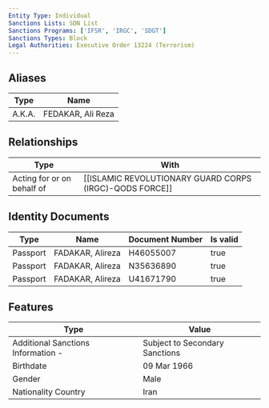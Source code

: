 ```yaml
---
Entity Type: Individual
Sanctions Lists: SDN List
Sanctions Programs: ['IFSR', 'IRGC', 'SDGT']
Sanctions Types: Block
Legal Authorities: Executive Order 13224 (Terrorism)
---
```


## Aliases
| Type  | Name      | 
|-------|-----------|
| A.K.A. | FEDAKAR, Ali Reza |

## Relationships
| Type  | With      | 
|-------|-----------|
| Acting for or on behalf of | [[ISLAMIC REVOLUTIONARY GUARD CORPS (IRGC)-QODS FORCE]] |

## Identity Documents
| Type  | Name      | Document Number | Is valid |
|-------|-----------|-----------------|----------|
| Passport | FADAKAR, Alireza | H46055007 | true |
| Passport | FADAKAR, Alireza | N35636890 | true |
| Passport | FADAKAR, Alireza | U41671790 | true |

## Features
| Type  | Value      |
|-------|------------|
| Additional Sanctions Information - | Subject to Secondary Sanctions |
| Birthdate | 09 Mar 1966 |
| Gender | Male |
| Nationality Country | Iran |
